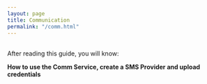 ```yaml
---
layout: page
title: Communication
permalink: "/comm.html"
---
```

<div class="summary" markdown="1">
<br/>
After reading this guide, you will know:

<b>How to use the Comm Service, create a SMS Provider and upload credentials</b>
<br/><br/>
</div>
